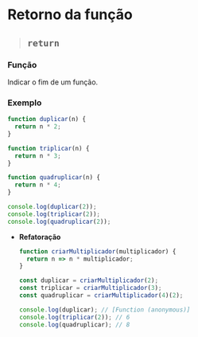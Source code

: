 # Retorno da função

> ## `return`

### **Função**

Indicar o fim de um função.

### **Exemplo**

```js
function duplicar(n) {
  return n * 2;
}

function triplicar(n) {
  return n * 3;
}

function quadruplicar(n) {
  return n * 4;
}

console.log(duplicar(2));
console.log(triplicar(2));
console.log(quadruplicar(2));
```

* **Refatoração**

  ```js
  function criarMultiplicador(multiplicador) {
    return n => n * multiplicador;
  }

  const duplicar = criarMultiplicador(2);
  const triplicar = criarMultiplicador(3);
  const quadruplicar = criarMultiplicador(4)(2);

  console.log(duplicar); // [Function (anonymous)]
  console.log(triplicar(2)); // 6
  console.log(quadruplicar); // 8
  ```
